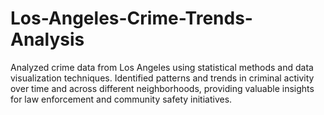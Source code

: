 # Los-Angeles-Crime-Trends-Analysis
Analyzed crime data from Los Angeles using statistical methods and data visualization techniques. Identified patterns and trends in criminal activity over time and across different neighborhoods, providing valuable insights for law enforcement and community safety initiatives.
